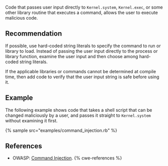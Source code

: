 Code that passes user input directly to `Kernel.system`, `Kernel.exec`, or some other library routine that executes a command, allows the user to execute malicious code.


## Recommendation
If possible, use hard-coded string literals to specify the command to run or library to load. Instead of passing the user input directly to the process or library function, examine the user input and then choose among hard-coded string literals.

If the applicable libraries or commands cannot be determined at compile time, then add code to verify that the user input string is safe before using it.


## Example
The following example shows code that takes a shell script that can be changed maliciously by a user, and passes it straight to `Kernel.system` without examining it first.

{% sample src="examples/command_injection.rb" %}

## References
* OWASP: [Command Injection](https://www.owasp.org/index.php/Command_Injection).
{% cwe-references %}
